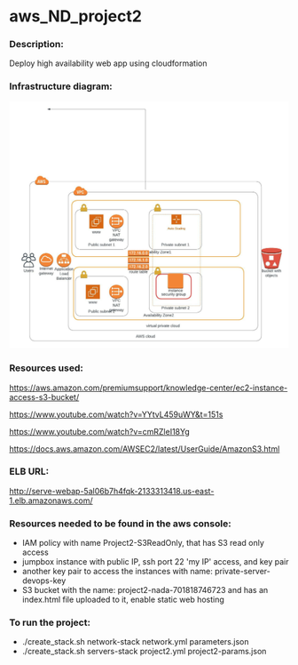 # aws_ND_project2

### Description:
Deploy high availability web app using cloudformation  

### Infrastructure diagram:
![Alt text](Blank_diagram.jpeg?raw=true "Title")


### Resources used:  
https://aws.amazon.com/premiumsupport/knowledge-center/ec2-instance-access-s3-bucket/

https://www.youtube.com/watch?v=YYtvL459uWY&t=151s

https://www.youtube.com/watch?v=cmRZleI18Yg

https://docs.aws.amazon.com/AWSEC2/latest/UserGuide/AmazonS3.html

### ELB URL:  
http://serve-webap-5al06b7h4fqk-2133313418.us-east-1.elb.amazonaws.com/

### Resources needed to be found in the aws console:
- IAM policy with name Project2-S3ReadOnly, that has S3 read only access
- jumpbox instance with public IP, ssh port 22 'my IP' access, and key pair
- another key pair to access the instances with name: private-server-devops-key  
- S3 bucket with the name: project2-nada-701818746723 and has an index.html file uploaded to it, enable static web hosting


### To run the project:
- ./create_stack.sh network-stack network.yml parameters.json 
- ./create_stack.sh servers-stack project2.yml project2-params.json 
